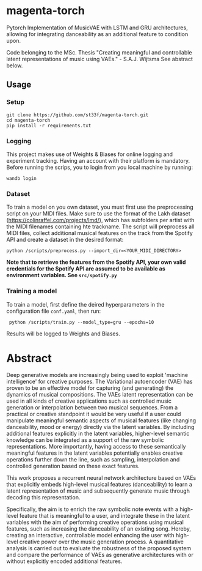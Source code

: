 # magenta-torch
Pytorch Implementation of MusicVAE with LSTM and GRU architectures, allowing for integrating danceability as an additional feature to condition upon. 

Code belonging to the MSc. Thesis "Creating meaningful and controllable latent representations of music using VAEs."  - S.A.J. Wijtsma
See abstract below. 

## Usage
### Setup
    git clone https://github.com/st33f/magenta-torch.git
    cd magenta-torch
    pip install -r requirements.txt

### Logging
This project makes use of Weights & Biases for online logging and experiment tracking. Having an account with their platform is mandatory. Before running the scrips, you to login from you local machine by running:
    
    wandb login

### Dataset
To train a model on you own dataset, you must first use the preprocessing script on your MIDI files. Make sure to use the format of the Lakh dataset (https://colinraffel.com/projects/lmd/), which has subfolders per artist with the MIDI filenames containing hte trackname. The script will preprocess all MIDI files, collect additional musical features on the track from the Spotify API and create a dataset in the desired format:

    python /scripts/preprocess.py --import_dir=<YOUR_MIDI_DIRECTORY> 

__Note that to retrieve the features from the Spotify API, your own valid credentials for the Spotify API are assumed to be available as environment variables. See `src/spotify.py`__

### Training a model
To train a model, first define the deired hyperparameters in the configuration file `conf.yaml`, then run:

     python /scripts/train.py --model_type=gru --epochs=10 
     
Results will be logged to Weights and Biases. 

# Abstract
Deep generative models are increasingly being used to exploit 'machine intelligence' for creative purposes. The Variational autoencoder (VAE) has proven to be an effective model for capturing (and generating) the dynamics of musical compositions. The VAEs latent representation can be used in all kinds of creative applications such as controlled music generation or interpolation between two musical sequences.
From a practical or creative standpoint it would be very useful if a user could manipulate meaningful semantic aspects of musical features (like changing danceability, mood or energy) directly via the latent variables. By including additional features explicitly in the latent variables, higher-level semantic knowledge can be integrated as a support of the raw symbolic representations. More importantly, having access to these semantically meaningful features in the latent variables potentially enables creative operations further down the line, such as sampling, interpolation and controlled generation based on these exact features.

This work proposes a recurrent neural network architecture based on VAEs that explicitly embeds high-level musical features (danceability) to learn a latent representation of music and subsequently generate music through decoding this representation. 

Specifically, the aim is to enrich the raw symbolic note events with a high-level feature that is meaningful to a user, and integrate these in the latent variables with the aim of performing creative operations using musical features, such as increasing the danceability of an existing song. Hereby, creating an interactive, controllable model enhancing the user with high-level creative power over the music generation process. A quantitative analysis is carried out to evaluate the robustness of the proposed system and compare the performance of VAEs as generative architectures with or without explicitly encoded additional features. 

